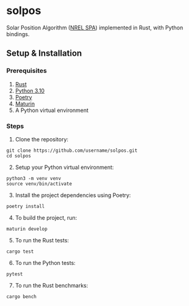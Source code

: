 # solpos

Solar Position Algorithm ([NREL SPA](https://midcdmz.nrel.gov/spa/)) implemented in Rust, with Python bindings.

## Setup & Installation

### Prerequisites

1. [Rust](https://www.rust-lang.org/tools/install)
2. [Python 3.10](https://www.python.org/downloads/release/python-3100/)
3. [Poetry](https://python-poetry.org/docs/#installation)
4. [Maturin](https://github.com/PyO3/maturin#readme)
5. A Python virtual environment

### Steps

1. Clone the repository:

```
git clone https://github.com/username/solpos.git
cd solpos
```

2. Setup your Python virtual environment:

```
python3 -m venv venv
source venv/bin/activate
```

3. Install the project dependencies using Poetry:

```
poetry install
```

4. To build the project, run:

```
maturin develop
```

5. To run the Rust tests:

```
cargo test
```

6. To run the Python tests:

```
pytest
```

7. To run the Rust benchmarks:

```
cargo bench
```

